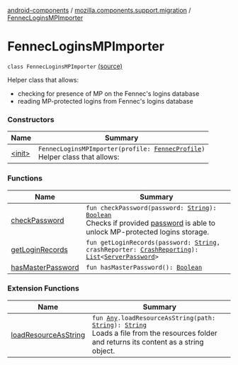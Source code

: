 [android-components](../../index.md) / [mozilla.components.support.migration](../index.md) / [FennecLoginsMPImporter](./index.md)

# FennecLoginsMPImporter

`class FennecLoginsMPImporter` [(source)](https://github.com/mozilla-mobile/android-components/blob/master/components/support/migration/src/main/java/mozilla/components/support/migration/FennecLoginsMPImporter.kt#L16)

Helper class that allows:

* checking for presence of MP on the Fennec's logins database
* reading MP-protected logins from Fennec's logins database

### Constructors

| Name | Summary |
|---|---|
| [&lt;init&gt;](-init-.md) | `FennecLoginsMPImporter(profile: `[`FennecProfile`](../-fennec-profile/index.md)`)`<br>Helper class that allows: |

### Functions

| Name | Summary |
|---|---|
| [checkPassword](check-password.md) | `fun checkPassword(password: `[`String`](https://kotlinlang.org/api/latest/jvm/stdlib/kotlin/-string/index.html)`): `[`Boolean`](https://kotlinlang.org/api/latest/jvm/stdlib/kotlin/-boolean/index.html)<br>Checks if provided [password](check-password.md#mozilla.components.support.migration.FennecLoginsMPImporter$checkPassword(kotlin.String)/password) is able to unlock MP-protected logins storage. |
| [getLoginRecords](get-login-records.md) | `fun getLoginRecords(password: `[`String`](https://kotlinlang.org/api/latest/jvm/stdlib/kotlin/-string/index.html)`, crashReporter: `[`CrashReporting`](../../mozilla.components.support.base.crash/-crash-reporting/index.md)`): `[`List`](https://kotlinlang.org/api/latest/jvm/stdlib/kotlin.collections/-list/index.html)`<`[`ServerPassword`](../../mozilla.components.service.sync.logins/-server-password.md)`>` |
| [hasMasterPassword](has-master-password.md) | `fun hasMasterPassword(): `[`Boolean`](https://kotlinlang.org/api/latest/jvm/stdlib/kotlin/-boolean/index.html) |

### Extension Functions

| Name | Summary |
|---|---|
| [loadResourceAsString](../../mozilla.components.support.test.file/kotlin.-any/load-resource-as-string.md) | `fun `[`Any`](https://kotlinlang.org/api/latest/jvm/stdlib/kotlin/-any/index.html)`.loadResourceAsString(path: `[`String`](https://kotlinlang.org/api/latest/jvm/stdlib/kotlin/-string/index.html)`): `[`String`](https://kotlinlang.org/api/latest/jvm/stdlib/kotlin/-string/index.html)<br>Loads a file from the resources folder and returns its content as a string object. |
